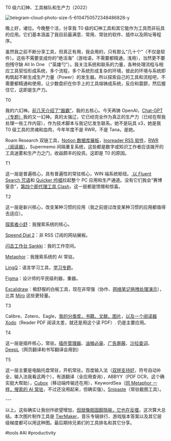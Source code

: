 T0 级六幻神、工具梯队和生产力（2022）

![telegram-cloud-photo-size-5-6104750572348486828-y](https://kiwi4814-1256211473.cos.ap-nanjing.myqcloud.com/img/telegram-cloud-photo-size-5-6104750572348486828-y.webp)

晚上好，诸位。今晚整个活，分享我 T0 级的幻神工具和其它能作为工具而非玩具的应用。它们基本涵盖了我目前最满意、常用、常驻的软件、插件以及网址等程序。



虽然我之前不断分享工具，但真正有用，我会用的，只有那么“几十个”（不仅是软件）。这些不需要变成你的“绝活海”（游戏语，不需要都精通，浅用），当然更不要抱残守缺 All In One （“英雄勺”）。我关注系统和联系的力量，各种处理流程与相应工具契恰形成系统，多个流程，多个系统形成复杂的环境，彼此的环境与系统即构筑起不断生成生产力量（Power）的发生器。所以探索自己的工具和流程吧，不需要都精通和使用，让少数盘织在你手上的工具熔铸成系统，反应和震颤，然后握住它，这即是生产力。



T0



我的六幻神。[前几天介绍了“器霸”](https://t.me/isaiahsystem/662)，我的五核心。今天再铸 OpenAI，[Chat-GPT （专题）](https://t.me/isaiahsystem/663)我的又一幻神。真的太强辽，它已经完全作为真正的生产力（已经在帮我处理一些工作内容），作为技术脚本与我记忆发生联系。她不是玩具 x3，她是我 T0 级工具的灵魂和血肉，今年年度不是 RWR，不是 Tana，是她。



Roam Research 双链工具，[Notion 数据库展板](https://t.me/isaiahsystem/419)，[Inoreader RSS 软件](https://t.me/isaiahsystem/621)，[RWR （阅读器）](https://t.me/isaiahsystem/628)，Supermemo 间隔重复系统，这些都是数字或知识工作者应该拨开的工具迷雾和生产力之门，收益颇丰的投资。这即是 T0 的原因。



T1



这一层是普遍核心，具有普遍性的常驻核心，WIN 端系统枢纽。[ 以 Fluent Search 咒语](https://t.me/isaiahsystem/612)和 [Quicker 吟唱](https://getquicker.net/)拉起整个 PC 应用和生产通道。没有它们我会“赛博窒息”，[第四个即代理工具 Clash](https://github.com/Fndroid/clash_for_windows_pkg/releases/tag/0.20.10)，这一层都是馈赠和惊喜。



T2



这一层是新兴核心，改变某种习惯的应用（我之前提过改变某种习惯的应用都值得去适应）。



[探索者小舒](https://t.me/isaiahsystem/432)：我搜索系统的核心。

[Speend Dial 2](https://t.me/isaiahsystem/477)：非 RSS 订阅的网站展板。

[闪击工作台 Sankki](https://t.me/isaiahsystem/430 )：我的工作空间。

[Metaphor](https://t.me/isaiahsystem/573)：我搜索系统的 AI 常驻。

[LingQ](https://t.me/isaiahsystem/49)：语言学习工具，[学习专题](https://t.me/isaiahsystem/587)。

[Figma](https://t.me/isaiahsystem/531)：设计师的平民级利器，重器。

[Excalidraw](https://t.me/isaiahsystem/68)：极舒服的白板工具，现在非常强（协作、[网络笔记拖拽处理演示](https://twitter.com/chunrapeepat/status/1600158257770729474)），比其 [Miro](https://miro.com/signup/) 这些更轻量。



T3



Calibre、Zotero、Eagle，[我的分类库，书籍、文献、图片](https://t.me/ghosttown666/634)，[以及一个阅读器 Xodo](https://t.me/isaiahsystem/628)（Reader PDF 阅读太差，就还是用这个读 PDF）. 仍是主要应用。



T4



这一层是插件核心，常驻。[插件管理器](https://chrome.google.com/webstore/detail/extension-manager/gjldcdngmdknpinoemndlidpcabkggco)、[油猴必装](https://t.me/isaiahsystem/262)、[广告屏蔽](https://chrome.google.com/webstore/detail/ublock-origin/cjpalhdlnbpafiamejdnhcphjbkeiagm)、[沙拉查词](https://saladict.crimx.com/)、[DeepL](https://www.deepl.com/translator)（网页翻译和书写翻译会用到）



T5



这一层主要是电脑托盘常驻，开机常驻。百度输入法（[双拼支持好](https://t.me/isaiahsystem/227)，符号自动补全，输入法我看这两个），有道翻译（全应用查询），ABBYY（PDF OCR，这个确实挺大帮助），[Cubox](https://cubox.pro/)（移动端传输还在用），KeywordSea（[同 Metaphor 一样，搜索的 AI 常驻](https://t.me/isaiahsystem/657)，不过还没用起来，但确实强）。[Snipaste](https://www.snipaste.com/)（常驻截图工具）。

\---



以上。这些确实让我创作欲望增加，[但就像胆固醇隐喻，它也在反噬](https://t.me/isaiahsystem/622)，这次算大总结。本次图片制作工具是 [TierMaker](https://tiermaker.com/)，音乐专辑排行、游戏版本答案以及其它层级梯度都可以用这种图。最后期待兄弟们的工具排名和其它分享。



#tools #AI #productivity